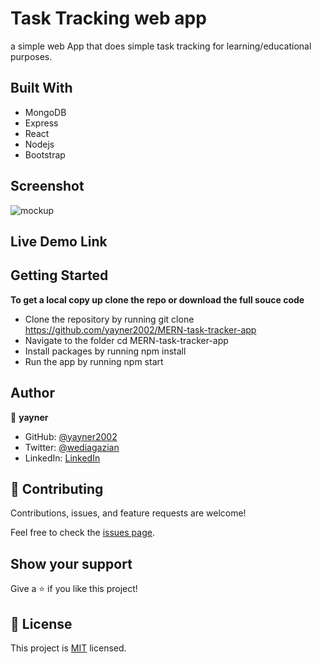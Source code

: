 # Task Tracking web app

a simple web App that does simple task tracking for learning/educational purposes.

## Built With
- MongoDB
- Express
- React
- Nodejs
- Bootstrap

## Screenshot

![mockup](/mern-stack-task-tracker/src/assets/images/app-screenshot.png?raw=true "mockup")
## Live Demo Link


## Getting Started

**To get a local copy up clone the repo or download the full souce code**

- Clone the repository by running git clone https://github.com/yayner2002/MERN-task-tracker-app
- Navigate to the folder cd MERN-task-tracker-app
- Install packages by running npm install
- Run the app by running npm start
## Author

👤 **yayner**

- GitHub: [@yayner2002](https://github.com/yayner2002)
- Twitter: [@wediagazian](https://twitter.com/wediagazian)
- LinkedIn: [LinkedIn](https://linkedin.com/in/yaynshet-medhin)

## 🤝 Contributing

Contributions, issues, and feature requests are welcome!

Feel free to check the [issues page](https://github.com/yayner2002/MERN-task-tracker-app/issues).

## Show your support

Give a ⭐️ if you like this project!
## 📝 License

This project is [MIT](./MIT.md) licensed.
